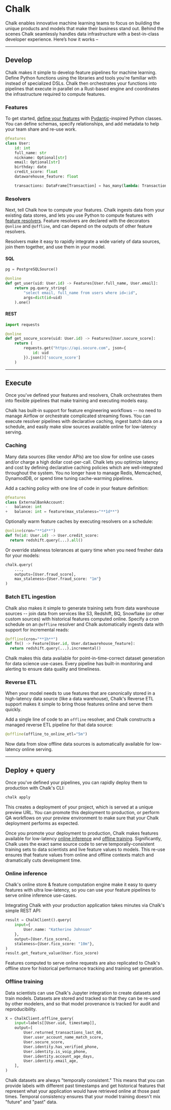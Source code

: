 # Chalk

Chalk enables innovative machine learning teams to focus on building
the unique products and models that make their business stand out.
Behind the scenes Chalk seamlessly handles data infrastructure with
a best-in-class developer experience. Here’s how it works –

---

## Develop

Chalk makes it simple to develop feature pipelines for machine
learning. Define Python functions using the libraries and tools you're
familiar with instead of specialized DSLs. Chalk then orchestrates
your functions into pipelines that execute in parallel on a Rust-based
engine and coordinates the infrastructure required to compute
features.

### Features

To get started, [define your features](/docs/features) with
[Pydantic](https://pydantic-docs.helpmanual.io/)-inspired Python classes.
You can define schemas, specify relationships, and add metadata
to help your team share and re-use work.

```py
@features
class User:
    id: int
    full_name: str
    nickname: Optional[str]
    email: Optional[str]
    birthday: date
    credit_score: float
    datawarehouse_feature: float

    transactions: DataFrame[Transaction] = has_many(lambda: Transaction.user_id == User.id)
```

### Resolvers

Next, tell Chalk how to compute your features.
Chalk ingests data from your existing data stores,
and lets you use Python to compute features with
[feature resolvers](/docs/resolver-overview).
Feature resolvers are declared with the decorators `@online` and
`@offline`, and can depend on the outputs of other feature resolvers.

Resolvers make it easy to rapidly integrate a wide variety of data
sources, join them together, and use them in your model.

#### SQL

```python
pg = PostgreSQLSource()

@online
def get_user(uid: User.id) -> Features[User.full_name, User.email]:
    return pg.query_string(
        "select email, full_name from users where id=:id",
        args=dict(id=uid)
    ).one()
```

#### REST

```python
import requests

@online
def get_socure_score(uid: User.id) -> Features[User.socure_score]:
    return (
        requests.get("https://api.socure.com", json={
            id: uid
        }).json()['socure_score']
    )
```

---

## Execute

Once you've defined your features and resolvers, Chalk orchestrates
them into flexible pipelines that make training and executing models easy.

Chalk has built-in support for feature engineering workflows --
no need to manage Airflow or orchestrate complicated streaming flows.
You can execute resolver pipelines with declarative caching,
ingest batch data on a schedule, and easily make slow sources
available online for low-latency serving.

### Caching

Many data sources (like vendor APIs) are too slow for online use cases
and/or charge a high dollar cost-per-call. Chalk lets you optimize latency
and cost by defining declarative caching policies which are well-integrated
throughout the system. You no longer have to manage Redis, Memcached, DynamodDB,
or spend time tuning cache-warming pipelines.

Add a caching policy with one line of code in your feature definition:

```python
@features
class ExternalBankAccount:
-   balance: int
+   balance: int = feature(max_staleness="**1d**")
```

Optionally warm feature caches by executing resolvers on a schedule:

```py
@online(cron="**1d**")
def fn(id: User.id) -> User.credit_score:
  return redshift.query(...).all()
```

Or override staleness tolerances at query time when you need fresher
data for your models:

```py
chalk.query(
    ...,
    outputs=[User.fraud_score],
    max_staleness={User.fraud_score: "1m"}
)
```

### Batch ETL ingestion

Chalk also makes it simple to generate training sets from data warehouse
sources -- join data from services like S3, Redshift, BQ, Snowflake
(or other custom sources) with historical features computed online.
Specify a cron schedule on an `@offline` resolver and Chalk automatically ingests
data with support for incremental reads:

```py
@offline(cron="**1h**")
def fn() -> Feature[User.id, User.datawarehouse_feature]:
  return redshift.query(...).incremental()
```

Chalk makes this data available for point-in-time-correct dataset
generation for data science use-cases. Every pipeline has built-in
monitoring and alerting to ensure data quality and timeliness.

### Reverse ETL

When your model needs to use features that are canonically stored in
a high-latency data source (like a data warehouse), Chalk's Reverse
ETL support makes it simple to bring those features online and serve
them quickly.

Add a single line of code to an `offline` resolver, and Chalk constructs
a managed reverse ETL pipeline for that data source:

```py
@offline(offline_to_online_etl="5m")
```

Now data from slow offline data sources is automatically available for
low-latency online serving.

---

## Deploy + query

Once you've defined your pipelines, you can rapidly deploy them to
production with Chalk's CLI:

```bash
chalk apply
```

This creates a deployment of your project, which is served at a unique
preview URL. You can promote this deployment to production, or
perform QA workflows on your preview environment to make sure that
your Chalk deployment performs as expected.

Once you promote your deployment to production, Chalk makes features
available for low-latency [online inference](/docs/query-basics) and
[offline training](/docs/query-offline). Significantly, Chalk uses
the exact same source code to serve temporally-consistent training
sets to data scientists and live feature values to models. This re-use
ensures that feature values from online and offline contexts match and
dramatically cuts development time.

### Online inference

Chalk's online store & feature computation engine make it easy to query
features with ultra low-latency, so you can use your feature pipelines
to serve online inference use-cases.

Integrating Chalk with your production application takes minutes via
Chalk's simple REST API:

```python
result = ChalkClient().query(
    input={
        User.name: "Katherine Johnson"
    },
    output=[User.fico_score],
    staleness={User.fico_score: "10m"},
)
result.get_feature_value(User.fico_score)
```

Features computed to serve online requests are also replicated to Chalk's
offline store for historical performance tracking and training set generation.

### Offline training

Data scientists can use Chalk's Jupyter integration to create datasets
and train models. Datasets are stored and tracked so that they can be
re-used by other modelers, and so that model provenance is tracked for
audit and reproducibility.

```python
X = ChalkClient.offline_query(
    input=labels[[User.uid, timestamp]],
    output=[
        User.returned_transactions_last_60,
        User.user_account_name_match_score,
        User.socure_score,
        User.identity.has_verified_phone,
        User.identity.is_voip_phone,
        User.identity.account_age_days,
        User.identity.email_age,
    ],
)
```

Chalk datasets are always "temporally consistent."
This means that you can provide labels with different past timestamps and
get historical features that represent what your application would have
retrieved online at those past times. Temporal consistency ensures that
your model training doesn't mix "future" and "past" data.
